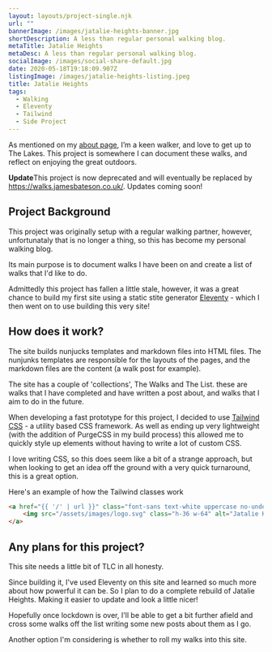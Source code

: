 ```yaml
---
layout: layouts/project-single.njk
url: ""
bannerImage: /images/jatalie-heights-banner.jpg
shortDescription: A less than regular personal walking blog.
metaTitle: Jatalie Heights
metaDesc: A less than regular personal walking blog.
socialImage: /images/social-share-default.jpg
date: 2020-05-18T19:18:09.907Z
listingImage: /images/jatalie-heights-listing.jpeg
title: Jatalie Heights
tags:
  - Walking
  - Eleventy
  - Tailwind
  - Side Project
---
```

As mentioned on my [about page](/about/), Iʼm a keen walker, and love to get up to The Lakes. This project is somewhere I can document these walks, and reflect on enjoying the great outdoors.

<p class="post-note"><strong>Update</strong>This project is now deprecated and will eventually be replaced by <a href="https://walks.jamesbateson.co.uk/">https://walks.jamesbateson.co.uk/</a>. Updates coming soon!</p>

## Project Background

This project was originally setup with a regular walking partner, however, unfortunataly that is no longer a thing, so this has become my personal walking blog.

Its main purpose is to document walks I have been on and create a list of walks that I'd like to do.

Admittedly this project has fallen a little stale, however, it was a great chance to build my first site using a static stite generator  [Eleventy](https://www.11ty.dev/) - which I then went on to use building this very site!

## How does it work?

The site builds nunjucks templates and markdown files into HTML files. The nunjunks templates are responsible for the layouts of the pages, and the markdown files are the content (a walk post for example).

The site has a couple of 'collections', The Walks and The List. these are walks that I have completed and have written a post about, and walks that I aim to do in the future.

When developing a fast prototype for this project, I decided to use [Tailwind CSS](https://tailwindcss.com/) - a utility based CSS framework. As well as ending up very lightweight (with the addition of  PurgeCSS in my build process) this allowed me to quickly style up elements without having to write a lot of custom CSS.

I love writing CSS, so this does seem like a bit of a strange approach, but when looking to get an idea off the ground with a very quick turnaround, this is a great option.

Here's an example of how the Tailwind classes work

```html
<a href="{{ '/' | url }}" class="font-sans text-white uppercase no-underline text-5xl text-center mt-12">
	<img src="/assets/images/logo.svg" class="h-36 w-64" alt="Jatalie Heights logo">
</a>
```

## Any plans for this project?

This site needs a little bit of TLC in all honesty. 

Since building it, I've used Eleventy on this site and learned so much more about how powerful it can be. So I plan to do a complete rebuild of Jatalie Heights. Making it easier to update and look a little nicer!

Hopefully once lockdown is over, I'll be able to get a bit further afield and cross some walks off the list writing some new posts about them as I go.

Another option I'm considering is whether to roll my walks into this site.